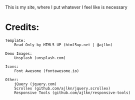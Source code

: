 This is my site, where I put whatever I feel like is necessary

# Credits:
	Template:
		Read Only by HTML5 UP (html5up.net | @ajlkn)

	Demo Images:
		Unsplash (unsplash.com)

	Icons:
		Font Awesome (fontawesome.io)

	Other:
		jQuery (jquery.com)
		Scrollex (github.com/ajlkn/jquery.scrollex)
		Responsive Tools (github.com/ajlkn/responsive-tools)
